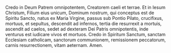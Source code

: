 Credo in Deum 
Patrem omnipotentem,
Creatorem caeli et terrae. 
Et in Iesum Christum, 
Filium eius unicum, Dominum nostrum, 
qui conceptus est de Spiritu Sancto, 
natus ex Maria Virgine, 
passus sub Pontio Pilato, 
crucifixus, mortuus, et sepultus, 
descendit ad infernos, 
tertia die resurrexit a mortuis, 
ascendit ad caelos, 
sedet ad dexteram Dei 
Patris omnipotentis, 
inde venturus est iudicare vivos et mortuos. 
Credo in Spiritum Sanctum, 
sanctam Ecclesiam catholicam, 
sanctorum communionem, 
remissionem peccatorum, 
carnis resurrectionem, 
vitam aeternam. 
Amen.